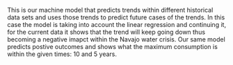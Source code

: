 This is our machine model that predicts trends within different historical data sets and uses those trends to predict future cases of the trends. 
In this case the model is taking into account the linear regression
and continuing it, for the current data it shows that the trend will keep going down thus becoming a negative imapct within the Navajo water crisis. 
Our same model predicts postive outcomes and shows what the maximum 
consumption is within the given times: 10 and 5 years.
